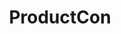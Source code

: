 ---
title: ProductCon
city: Online
venue: Online
start: 2020-11-05
end: 2020-11-05
website: https://productschool.com/productcon/los-angeles/
cfp: false
scholarships: false
childcare: false
description: THE LARGEST ONLINE PRODUCT MANAGEMENT CONFERENCE IN THE WORLD
---